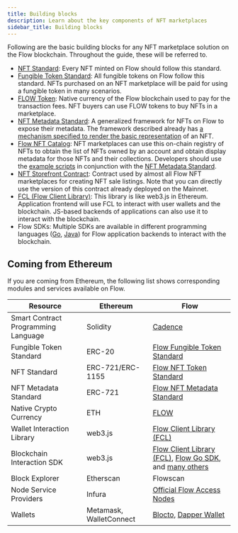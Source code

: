 ```yaml
---
title: Building blocks
description: Learn about the key components of NFT marketplaces
sidebar_title: Building blocks
---
```


Following are the basic building blocks for any NFT marketplace solution on the Flow blockchain. Throughout the guide, these will be referred to.

- [NFT Standard](https://github.com/onflow/flow-nft): Every NFT minted on Flow should follow this standard.
- [Fungible Token Standard](https://github.com/onflow/flow-ft): All fungible tokens on Flow follow this standard. NFTs purchased on an NFT marketplace will be paid for using a fungible token in many scenarios.
- [FLOW Token](../../../concepts/flow-token/index.md): Native currency of the Flow blockchain used to pay for the transaction fees. NFT buyers can use FLOW tokens to buy NFTs in a marketplace.
- [NFT Metadata Standard](https://github.com/onflow/flow-nft/#nft-metadata): A generalized framework for NFTs on Flow to expose their metadata. The framework described already has [a mechanism specified to render the basic representation](https://github.com/onflow/flow-nft/#list-of-common-views) of an NFT.
- [Flow NFT Catalog](https://github.com/dapperlabs/nft-catalog): NFT marketplaces can use this on-chain registry of NFTs to obtain the list of NFTs owned by an account and obtain display metadata for those NFTs and their collections. Developers should use the [example scripts](https://github.com/dapperlabs/nft-catalog#using-the-catalog-for-marketplaces-and-other-nft-applications) in conjunction with the [NFT Metadata Standard](https://github.com/onflow/flow-nft/#nft-metadata).
- [NFT Storefront Contract](https://github.com/onflow/nft-storefront): ​​Contract used by almost all Flow NFT marketplaces for creating NFT sale listings. Note that you can directly use the version of this contract already deployed on the Mainnet.
- [FCL (Flow Client Library)](https://github.com/onflow/fcl-js): This library is like web3.js in Ethereum. Application frontend will use FCL to interact with user wallets and the blockchain. JS-based backends of applications can also use it to interact with the blockchain.
- Flow SDKs: Multiple SDKs are available in different programming languages ([Go](../../clients/flow-go-sdk/index.mdx), [Java](https://github.com/the-nft-company/flow-jvm-sdk)) for Flow application backends to interact with the blockchain.

## Coming from Ethereum

If you are coming from Ethereum, the following list shows corresponding modules and services available on Flow.

| Resource                            | Ethereum                | Flow                                                                                                  |
| ----------------------------------- | ----------------------- | ----------------------------------------------------------------------------------------------------- |
| Smart Contract Programming Language | Solidity                | [Cadence](../../../cadence/intro.md)                                                                     |
| Fungible Token Standard             | ERC-20                  | [Flow Fungible Token Standard](https://github.com/onflow/flow-ft)                                     |
| NFT Standard                        | ERC-721/ERC-1155        | [Flow NFT Token Standard](https://github.com/onflow/flow-nft)                                         |
| NFT Metadata Standard               | ERC-721                 | [Flow NFT Metadata Standard](https://github.com/onflow/flow-nft/#nft-metadata)                        |
| Native Crypto Currency              | ETH                     | [FLOW](../../../concepts/flow-token)                                                                                   |
| Wallet Interaction Library          | web3.js                 | [Flow Client Library (FCL)](https://github.com/onflow/fcl-js)                                                                     |
| Blockchain Interaction SDK          | web3.js                 | [Flow Client Library (FCL)](https://github.com/onflow/fcl-js), [Flow Go SDK](https://github.com/onflow/flow-go-sdk), and [many others](https://github.com/onflow/flip-fest/blob/main/winners.md) |
| Block Explorer                      | Etherscan               | Flowscan                                                                                              |
| Node Service Providers              | Infura                  | [Official Flow Access Nodes](https://flowscan.org/staking/nodes)                        |
| Wallets                             | Metamask, WalletConnect | [Blocto](https://portto.com/), [Dapper Wallet](https://www.meetdapper.com/)                           |
